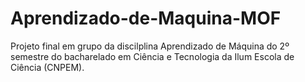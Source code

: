 # Aprendizado-de-Maquina-MOF
Projeto final em grupo da discilplina Aprendizado de Máquina do 2º semestre do bacharelado em Ciência e Tecnologia da Ilum Escola de Ciência (CNPEM).
